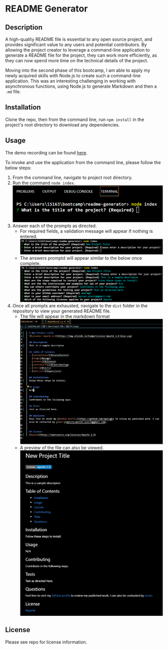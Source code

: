 # README Generator 

## Description

A high-quality README file is essential to any open source project, and provides significant value to any users and potential contributors. By allowing the project creator to leverage a command-line application to generate a README file for the project, they can work more efficiently, as they can now spend more time on the technical details of the project.

Moving into the second phase of this bootcamp, I am able to apply my newly acquired skills with Node.js to create such a command-line application. This was an interesting challenging in working with asynchronous functions, using Node.js to generate Markdown and then a `.md` file.

## Installation

Clone the repo, then from the command line, run `npm install` in the project's root directory to download any dependencies.

## Usage

The demo recording can be found [here](https://youtu.be/5PoZYLOz7u8).

To invoke and use the application from the command line, please follow the below steps:
1. From the command line, navigate to project root directory. 
2. Run the command `node index`.
![Command to invoke app](./assets/images/invoke-app.png)
3. Answer each of the prompts as directed.
   - For required fields, a validation message will appear if nothing is entered.
   ![Validation for requied field](./assets/images/required.png)
   - The answers promptd will appear similar to the below once complete.
   ![Terminal when prompts are exhausted](./assets/images/prompts-complete.png)
4. Once all prompts are exhausted, navigate to the `dist` folder in the repository to view your generated README file.
   - The file will appear in the markdown format
   ![Generated README in markdown format](./assets/images/raw-readme.png)
   - A preview of the file can also be viewed.
   ![Preview of generated README](./assets/images/readme-preview.png)


## License

Please see repo for license information.